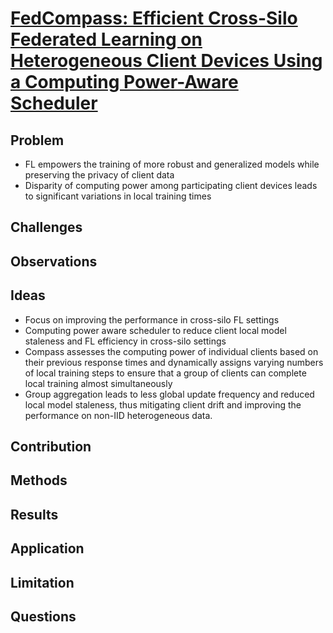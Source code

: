 # [FedCompass: Efficient Cross-Silo Federated Learning on Heterogeneous Client Devices Using a Computing Power-Aware Scheduler](https://arxiv.org/pdf/2309.14675.pdf)
## Problem
- FL empowers the training of more robust and generalized models while preserving the privacy of client data
- Disparity of computing power
among participating client devices leads to significant variations in local training times
## Challenges

## Observations

## Ideas
- Focus on improving the performance in cross-silo FL settings
- Computing power aware scheduler to reduce client local model staleness and FL efficiency in cross-silo settings
- Compass assesses the computing power of individual clients based on their previous response times and dynamically assigns varying numbers of local training steps
to ensure that a group of clients can complete local training almost simultaneously
- Group aggregation leads to less global update
frequency and reduced local model staleness, thus mitigating client drift and improving the performance on non-IID heterogeneous data.
## Contribution

## Methods

## Results

## Application

## Limitation

## Questions